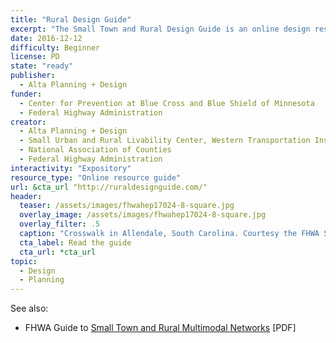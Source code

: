 ```yaml
---
title: "Rural Design Guide"
excerpt: "The Small Town and Rural Design Guide is an online design resource and idea book, intended to help small towns and rural communities support safe, comfortable, and active travel for people of all ages and abilities."
date: 2016-12-12
difficulty: Beginner
license: PD
state: "ready"
publisher:
  - Alta Planning + Design
funder:
  - Center for Prevention at Blue Cross and Blue Shield of Minnesota
  - Federal Highway Administration
creator:
  - Alta Planning + Design
  - Small Urban and Rural Livability Center, Western Transportation Institute
  - National Association of Counties
  - Federal Highway Administration
interactivity: "Expository"
resource_type: "Online resource guide"
url: &cta_url "http://ruraldesignguide.com/"
header:
  teaser: /assets/images/fhwahep17024-8-square.jpg
  overlay_image: /assets/images/fhwahep17024-8-square.jpg
  overlay_filter: .5
  caption: "Crosswalk in Allendale, South Carolina. Courtesy the FHWA Small Town and Rural Multimodal Networks Final Report."
  cta_label: Read the guide
  cta_url: *cta_url
topic:
  - Design
  - Planning
---
```


See also:

- FHWA Guide to [Small Town and Rural Multimodal Networks](http://www.fhwa.dot.gov/environment/bicycle_pedestrian/publications/small_towns/fhwahep17024_lg.pdf) [PDF]
